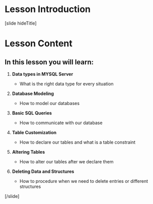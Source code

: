 # Lesson Introduction

[slide hideTitle]

# Lesson Content

## In this lesson you will learn: 

1. **Data types in MYSQL Server**
    - What is the right data type for every situation

2. **Database Modeling**
    - How to model our databases

3. **Basic SQL Queries**
    - How to communicate with our database

4. **Table Customization**
    - How to declare our tables and what is a table constraint

5. **Altering Tables**
    - How to alter our tables after we declare them

6. **Deleting Data and Structures**
    - How to procedure when we need to delete entries or different structures
    
[/slide]